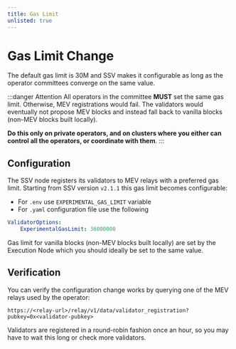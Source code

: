 ```yaml
---
title: Gas Limit
unlisted: true
---
```


# Gas Limit Change

The default gas limit is 30M and SSV makes it configurable as long as the operator committees converge on the same value.

:::danger Attention
All operators in the committee **MUST** set the same gas limit. Otherwise, MEV registrations would fail. The validators would eventually not propose MEV blocks and instead fall back to vanilla blocks (non-MEV blocks built locally).

**Do this only on private operators, and on clusters where you either can control all the operators, or coordinate with them**.
:::

## Configuration

The SSV node registers its validators to MEV relays with a preferred gas limit. Starting from SSV version `v2.1.1` this gas limit becomes configurable:

- For `.env` use `EXPERIMENTAL_GAS_LIMIT` variable
- For `.yaml` configuration file use the following
```yaml
ValidatorOptions:
    ExperimentalGasLimit: 36000000
```

Gas limit for vanilla blocks (non-MEV blocks built locally) are set by the Execution Node  which you should ideally be set to the same value.


## Verification 

You can verify the configuration change works by querying one of the MEV relays used by the operator:

```
https://<relay-url>/relay/v1/data/validator_registration?pubkey=0x<validator-pubkey>
```

Validators are registered in a round-robin fashion once an hour, so you may have to wait this long or check more validators.